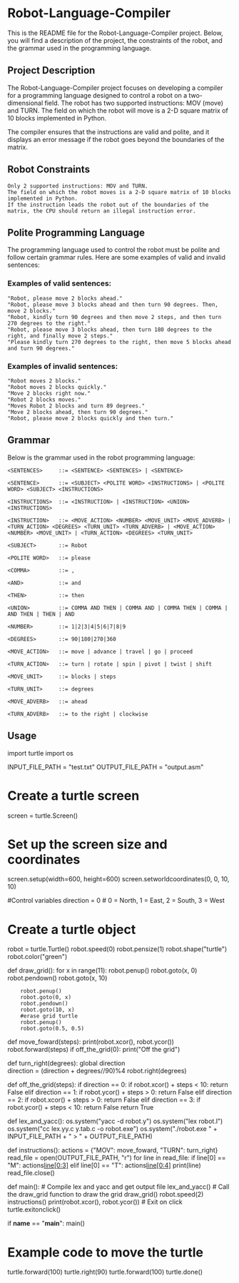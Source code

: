 # Robot-Language-Compiler

This is the README file for the Robot-Language-Compiler project. Below, you will find a description of the project, the constraints of the robot, and the grammar used in the programming language.

## Project Description

The Robot-Language-Compiler project focuses on developing a compiler for a programming language designed to control a robot on a two-dimensional field. The robot has two supported instructions: MOV (move) and TURN. The field on which the robot will move is a 2-D square matrix of 10 blocks implemented in Python.

The compiler ensures that the instructions are valid and polite, and it displays an error message if the robot goes beyond the boundaries of the matrix.

## Robot Constraints

    Only 2 supported instructions: MOV and TURN.
    The field on which the robot moves is a 2-D square matrix of 10 blocks implemented in Python.
    If the instruction leads the robot out of the boundaries of the matrix, the CPU should return an illegal instruction error.

## Polite Programming Language

The programming language used to control the robot must be polite and follow certain grammar rules. Here are some examples of valid and invalid sentences:
### Examples of valid sentences:

    "Robot, please move 2 blocks ahead."
    "Robot, please move 3 blocks ahead and then turn 90 degrees. Then, move 2 blocks."
    "Robot, kindly turn 90 degrees and then move 2 steps, and then turn 270 degrees to the right."
    "Robot, please move 3 blocks ahead, then turn 180 degrees to the right, and finally move 2 steps."
    "Please kindly turn 270 degrees to the right, then move 5 blocks ahead and turn 90 degrees."

### Examples of invalid sentences:

    "Robot moves 2 blocks."
    "Robot moves 2 blocks quickly."
    "Move 2 blocks right now."
    "Robot 2 blocks moves."
    "Moves Robot 2 blocks and turn 89 degrees."
    "Move 2 blocks ahead, then turn 90 degrees."
    "Robot, please move 2 blocks quickly and then turn."

## Grammar

Below is the grammar used in the robot programming language:

```<SENTENCES>     ::= <SENTENCE> <SENTENCES> | <SENTENCE>```

```<SENTENCE>      ::= <SUBJECT> <POLITE WORD> <INSTRUCTIONS> | <POLITE WORD> <SUBJECT> <INSTRUCTIONS>```

```<INSTRUCTIONS>  ::= <INSTRUCTION> | <INSTRUCTION> <UNION> <INSTRUCTIONS>```

```<INSTRUCTION>   ::= <MOVE_ACTION> <NUMBER> <MOVE_UNIT> <MOVE_ADVERB> | <TURN_ACTION> <DEGREES> <TURN_UNIT> <TURN_ADVERB> | <MOVE_ACTION> <NUMBER> <MOVE_UNIT> | <TURN_ACTION> <DEGREES> <TURN_UNIT>```

```<SUBJECT>       ::= Robot```

```<POLITE WORD>   ::= please```

```<COMMA>         ::= ,```

```<AND>           ::= and```

```<THEN>          ::= then```

```<UNION>         ::= COMMA AND THEN | COMMA AND | COMMA THEN | COMMA | AND THEN | THEN | AND```

```<NUMBER>        ::= 1|2|3|4|5|6|7|8|9```

```<DEGREES>       ::= 90|180|270|360```

```<MOVE_ACTION>   ::= move | advance | travel | go | proceed```

```<TURN_ACTION>   ::= turn | rotate | spin | pivot | twist | shift```

```<MOVE_UNIT>     ::= blocks | steps```

```<TURN_UNIT>     ::= degrees```

```<MOVE_ADVERB>   ::= ahead```

```<TURN_ADVERB>   ::= to the right | clockwise```

## Usage

import turtle
import os

INPUT_FILE_PATH = "test.txt"
OUTPUT_FILE_PATH = "output.asm"

# Create a turtle screen
screen = turtle.Screen()

# Set up the screen size and coordinates
screen.setup(width=600, height=600)
screen.setworldcoordinates(0, 0, 10, 10)

#Control variables
direction = 0   # 0 = North, 1 = East, 2 = South, 3 = West

# Create a turtle object
robot = turtle.Turtle()
robot.speed(0)
robot.pensize(1)
robot.shape("turtle")
robot.color("green")

def draw_grid():
    for x in range(11):
        robot.penup()
        robot.goto(x, 0)
        robot.pendown()
        robot.goto(x, 10)
        
        robot.penup()
        robot.goto(0, x)
        robot.pendown()
        robot.goto(10, x)
        #erase grid turtle
        robot.penup()
        robot.goto(0.5, 0.5)

def move_foward(steps):
    print(robot.xcor(), robot.ycor())
    robot.forward(steps)
    if off_the_grid(0):
        print("Off the grid")
    
def turn_right(degrees):
    global direction   
    direction =  (direction + degrees//90)%4
    robot.right(degrees)

def off_the_grid(steps):
    if direction == 0:
        if robot.xcor() + steps < 10:
            return False
    elif direction == 1:
        if robot.ycor() + steps > 0:
            return False
    elif direction == 2:
        if robot.xcor() + steps > 0:
            return False
    elif direction == 3:
        if robot.ycor() + steps < 10:
            return False 
    return True

def lex_and_yacc():
    os.system("yacc -d robot.y")
    os.system("lex robot.l")
    os.system("cc lex.yy.c y.tab.c -o robot.exe")
    os.system("./robot.exe " + INPUT_FILE_PATH + " > " + OUTPUT_FILE_PATH)

def instructions():
    actions = {"MOV": move_foward, "TURN": turn_right}
    read_file = open(OUTPUT_FILE_PATH, "r")
    for line in read_file:
        if line[0] == "M":
            actions[line[0:3]](int(line[4:-1]))
        elif line[0] == "T":
            actions[line[0:4]](int(line[5:-1]))
        print(line)
    read_file.close()

def main():
    # Compile lex and yacc and get output file
    lex_and_yacc()
    # Call the draw_grid function to draw the grid
    draw_grid()
    robot.speed(2)  
    instructions()
    print(robot.xcor(), robot.ycor())
    # Exit on click
    turtle.exitonclick()

if __name__ == "__main__":
    main()

# Example code to move the turtle
turtle.forward(100)
turtle.right(90)
turtle.forward(100)
turtle.done()

